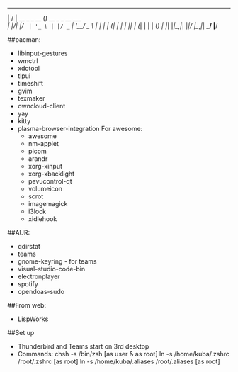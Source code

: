  __  __              _                 
|  \/  | __ _ _ __  (_) __ _ _ __ ___  
| |\/| |/ _` | '_ \ | |/ _` | '__/ _ \ 
| |  | | (_| | | | || | (_| | | | (_) |
|_|  |_|\__,_|_| |_|/ |\__,_|_|  \___/ 
                  |__/                 

##pacman:
- libinput-gestures
- wmctrl
- xdotool
- tlpui
- timeshift
- gvim
- texmaker
- owncloud-client
- yay
- kitty
- plasma-browser-integration
	For awesome:
	- awesome
	- nm-applet
	- picom
	- arandr
	- xorg-xinput
	- xorg-xbacklight
	- pavucontrol-qt
	- volumeicon
	- scrot
	- imagemagick
	- i3lock
	- xidlehook


##AUR:
- qdirstat
- teams
- gnome-keyring - for teams
- visual-studio-code-bin
- electronplayer
- spotify
- opendoas-sudo

##From web:
- LispWorks

##Set up
- Thunderbird and Teams start on 3rd desktop
- Commands:
	chsh -s /bin/zsh 				[as user & as root]
	ln -s /home/kuba/.zshrc /root/.zshrc 		[as root]
	ln -s /home/kuba/.aliases /root/.aliases	[as root]



